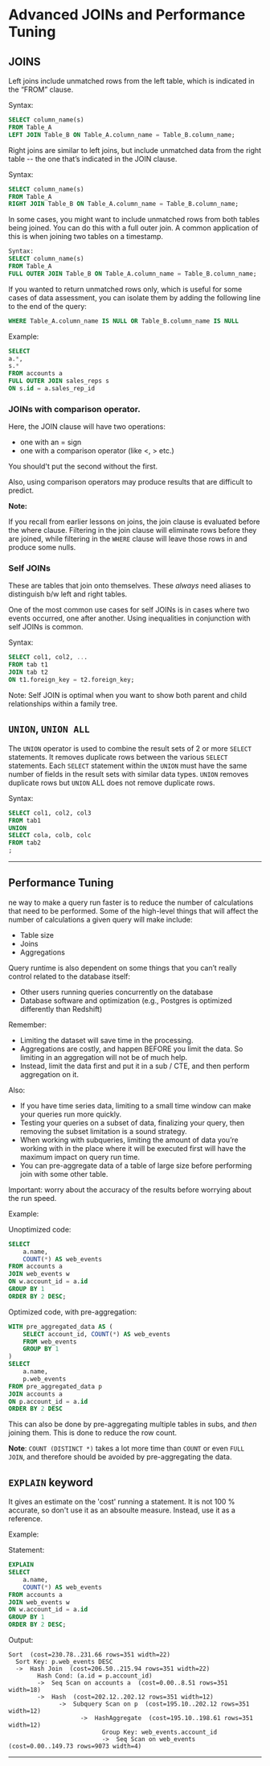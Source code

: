# Advanced JOINs and Performance Tuning

## JOINS

Left joins include unmatched rows from the left table, which is indicated in the “FROM” clause.

Syntax:
```SQL
SELECT column_name(s)
FROM Table_A
LEFT JOIN Table_B ON Table_A.column_name = Table_B.column_name;
```

Right joins are similar to left joins, but include unmatched data from the right table -- the one that’s indicated in the JOIN clause.

Syntax:
```SQL
SELECT column_name(s)
FROM Table_A
RIGHT JOIN Table_B ON Table_A.column_name = Table_B.column_name;
```

In some cases, you might want to include unmatched rows from both tables being joined. You can do this with a full outer join.
A common application of this is when joining two tables on a timestamp.
```SQL
Syntax:
SELECT column_name(s)
FROM Table_A
FULL OUTER JOIN Table_B ON Table_A.column_name = Table_B.column_name;
```

If you wanted to return unmatched rows only,
which is useful for some cases of data assessment,
you can isolate them by adding the following line to the end of the query:
```SQL
WHERE Table_A.column_name IS NULL OR Table_B.column_name IS NULL
```

Example:
```SQL
SELECT
a.*,
s.*
FROM accounts a
FULL OUTER JOIN sales_reps s
ON s.id = a.sales_rep_id
```

### JOINs with comparison operator.
Here, the JOIN clause will have two operations:
- one with an = sign
- one with a comparison operator (like <, > etc.)

You should't put the second without the first.

Also, using comparison operators may produce results that are difficult to predict.

**Note:**

If you recall from earlier lessons on joins, the join clause is evaluated before the where clause.
Filtering in the join clause will eliminate rows before they are joined, while filtering in the `WHERE` clause will leave those rows in and produce some nulls.

### Self JOINs
These are tables that join onto themselves.
These _always_ need aliases to distinguish b/w left and right tables.

One of the most common use cases for self JOINs is in cases where two events occurred, one after another.
Using inequalities in conjunction with self JOINs is common.

Syntax:
```SQL
SELECT col1, col2, ...
FROM tab t1
JOIN tab t2
ON t1.foreign_key = t2.foreign_key;
```

Note: Self JOIN is optimal when you want to show both parent and child relationships within a family tree.

## `UNION`, `UNION ALL`
The `UNION` operator is used to combine the result sets of 2 or more `SELECT` statements. It removes duplicate rows between the various `SELECT` statements.
Each `SELECT` statement within the `UNION` must have the same number of fields in the result sets with similar data types.
`UNION` removes duplicate rows but `UNION` ALL does not remove duplicate rows.

Syntax:
```SQL
SELECT col1, col2, col3
FROM tab1
UNION
SELECT cola, colb, colc
FROM tab2
;
```
---

## Performance Tuning
ne way to make a query run faster is to reduce the number of calculations that need to be performed. Some of the high-level things that will affect the number of calculations a given query will make include:
- Table size
- Joins
- Aggregations

Query runtime is also dependent on some things that you can’t really control related to the database itself:
- Other users running queries concurrently on the database
- Database software and optimization (e.g., Postgres is optimized differently than Redshift)

Remember:
- Limiting the dataset will save time in the processing.
- Aggregations are costly, and happen BEFORE you limit the data. So limiting in an aggregation will not be of much help.
- Instead, limit the data first and put it in a sub / CTE, and then perform aggregation on it.

Also:
- If you have time series data, limiting to a small time window can make your queries run more quickly.
- Testing your queries on a subset of data, finalizing your query, then removing the subset limitation is a sound strategy.
- When working with subqueries, limiting the amount of data you’re working with in the place where it will be executed first will have the maximum impact on query run time.
- You can pre-aggregate data of a table of large size before performing join with some other table.

Important: worry about the accuracy of the results before worrying about the run speed.

Example:

Unoptimized code:
```SQL
SELECT
    a.name,
    COUNT(*) AS web_events
FROM accounts a
JOIN web_events w
ON w.account_id = a.id
GROUP BY 1
ORDER BY 2 DESC;
```

Optimized code, with pre-aggregation:
```SQL
WITH pre_aggregated_data AS (
    SELECT account_id, COUNT(*) AS web_events
    FROM web_events
    GROUP BY 1
)
SELECT
    a.name,
    p.web_events
FROM pre_aggregated_data p
JOIN accounts a
ON p.account_id = a.id
ORDER BY 2 DESC
```
This can also be done by pre-aggregating multiple tables in subs, and _then_ joining them. This is done to reduce the row count.

**Note**: `COUNT (DISTINCT *)` takes a lot more time than `COUNT` or even `FULL JOIN`, and therefore should be avoided by pre-aggregating the data.

## `EXPLAIN` keyword
It gives an estimate on the 'cost' running a statement.
It is not 100 % accurate, so don't use it as an absoulte measure.
Instead, use it as a reference.

Example:

Statement:
```SQL
EXPLAIN
SELECT
    a.name,
    COUNT(*) AS web_events
FROM accounts a
JOIN web_events w
ON w.account_id = a.id
GROUP BY 1
ORDER BY 2 DESC;
```

Output:
```
Sort  (cost=230.78..231.66 rows=351 width=22)
  Sort Key: p.web_events DESC
  ->  Hash Join  (cost=206.50..215.94 rows=351 width=22)
        Hash Cond: (a.id = p.account_id)
        ->  Seq Scan on accounts a  (cost=0.00..8.51 rows=351 width=18)
        ->  Hash  (cost=202.12..202.12 rows=351 width=12)
              ->  Subquery Scan on p  (cost=195.10..202.12 rows=351 width=12)
                    ->  HashAggregate  (cost=195.10..198.61 rows=351 width=12)
                          Group Key: web_events.account_id
                          ->  Seq Scan on web_events  (cost=0.00..149.73 rows=9073 width=4)
```
---
